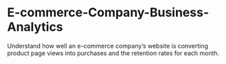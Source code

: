 # E-commerce-Company-Business-Analytics
Understand how well an e-commerce company’s website is converting product page views into purchases and the retention rates for each month.
